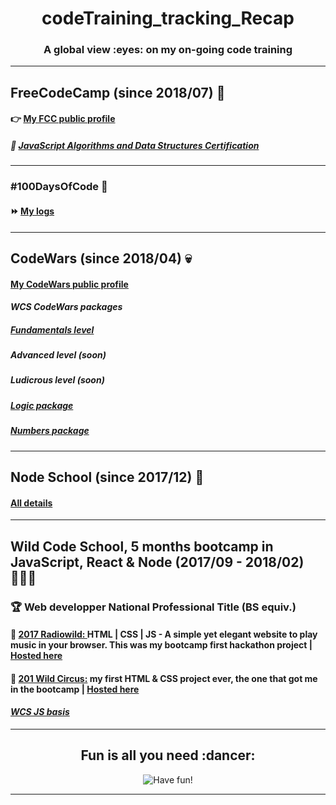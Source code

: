 <h1 align="center">codeTraining_tracking_Recap</h1>
<h3 align="center">A global view :eyes: on my on-going code training</h3>

---

## FreeCodeCamp (since 2018/07) :palm_tree:

#### :point_right: [My FCC public profile](https://www.freecodecamp.org/codingk8)

##### 🏅 [JavaScript Algorithms and Data Structures Certification](https://www.freecodecamp.org/certification/codingk8/javascript-algorithms-and-data-structures)

---
### #100DaysOfCode :cookie:

#### :fast_forward: [My logs](https://github.com/codingk8/100-days-of-code)

---

## CodeWars (since 2018/04) :skull:

#### [My CodeWars public profile](https://www.codewars.com/users/codingk8)

#### _WCS CodeWars packages_

##### [Fundamentals level](https://github.com/codingk8/codeWars_Fundamentals_WCS_Bootcamp)
##### Advanced level (soon)
##### Ludicrous level (soon)
##### [Logic package](https://github.com/codingk8/codeWars_Logic_WCS_Bootcamp)
##### [Numbers package](https://github.com/codingk8/codeWars_Numbers_WCS_Bootcamp)

---

## Node School (since 2017/12) :flags:

#### [All details](https://github.com/codingk8/nodeSchool_Curriculum)

---

## Wild Code School, 5 months bootcamp in JavaScript, React & Node (2017/09 - 2018/02) 👩🏻‍🎓

### :trophy: Web developper National Professional Title (BS equiv.)

#### :musical_score: [2017 Radiowild: ](https://github.com/codingk8/radiowild) HTML | CSS | JS - A simple yet elegant website to play music in your browser. This was my bootcamp first hackathon project | [Hosted here](https://codingk8.github.io/radiowild/)

#### :circus_tent: [201 Wild Circus:](https://github.com/codingk8/wildcircus) my first HTML & CSS project ever, the one that got me in the bootcamp | [Hosted here](https://codingk8.github.io/wildcircus/)

#### _[WCS JS basis](https://github.com/codingk8/JS_exercices_WCS_Bootcamp)_

___

<h2 align="center">Fun is all you need :dancer:</h2>
<p align="center"><img src="https://media.giphy.com/media/tSbgQoZd583Cg/giphy.gif" alt="Have fun!"/></p>
  
---
